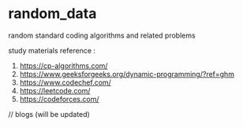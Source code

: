 # random_data
random standard coding algorithms and related problems


study materials reference :
1) https://cp-algorithms.com/
2) https://www.geeksforgeeks.org/dynamic-programming/?ref=ghm
3) https://www.codechef.com/
4) https://leetcode.com/
5) https://codeforces.com/

// blogs (will be updated)

